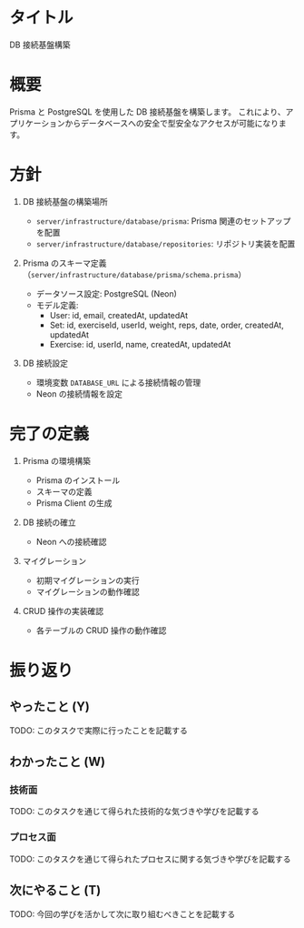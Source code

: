 # タイトル

DB 接続基盤構築

# 概要

Prisma と PostgreSQL を使用した DB 接続基盤を構築します。
これにより、アプリケーションからデータベースへの安全で型安全なアクセスが可能になります。

# 方針

1. DB 接続基盤の構築場所

   - `server/infrastructure/database/prisma`: Prisma 関連のセットアップを配置
   - `server/infrastructure/database/repositories`: リポジトリ実装を配置

2. Prisma のスキーマ定義（`server/infrastructure/database/prisma/schema.prisma`）

   - データソース設定: PostgreSQL (Neon)
   - モデル定義:
     - User: id, email, createdAt, updatedAt
     - Set: id, exerciseId, userId, weight, reps, date, order, createdAt, updatedAt
     - Exercise: id, userId, name, createdAt, updatedAt

3. DB 接続設定
   - 環境変数 `DATABASE_URL` による接続情報の管理
   - Neon の接続情報を設定

# 完了の定義

1. Prisma の環境構築

   - Prisma のインストール
   - スキーマの定義
   - Prisma Client の生成

2. DB 接続の確立

   - Neon への接続確認

3. マイグレーション

   - 初期マイグレーションの実行
   - マイグレーションの動作確認

4. CRUD 操作の実装確認
   - 各テーブルの CRUD 操作の動作確認

# 振り返り

## やったこと (Y)

TODO: このタスクで実際に行ったことを記載する

## わかったこと (W)

### 技術面

TODO: このタスクを通じて得られた技術的な気づきや学びを記載する

### プロセス面

TODO: このタスクを通じて得られたプロセスに関する気づきや学びを記載する

## 次にやること (T)

TODO: 今回の学びを活かして次に取り組むべきことを記載する
